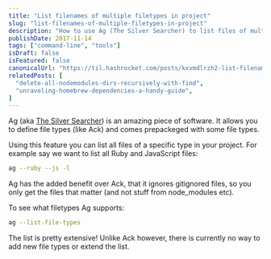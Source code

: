 ```yaml
---
title: "List filenames of multiple filetypes in project"
slug: "list-filenames-of-multiple-filetypes-in-project"
description: "How to use Ag (The Silver Searcher) to list files of multiple types in your project while ignoring gitignored files."
publishDate: 2017-11-14
tags: ["command-line", "tools"]
isDraft: false
isFeatured: false
canonicalUrl: "https://til.hashrocket.com/posts/kxvmdlrzh2-list-filenames-of-multiple-filetypes-in-project"
relatedPosts: [
  "delete-all-nodemodules-dirs-recursively-with-find",
  "unraveling-homebrew-dependencies-a-handy-guide",
]
---
```


Ag (aka [The Silver Searcher](https://github.com/ggreer/the_silver_searcher)) is an amazing piece of software. It allows you to define file types (like Ack) and comes prepackeged with some file types.

Using this feature you can list all files of a specific type in your project. For example say we want to list all Ruby and JavaScript files:

```bash
ag --ruby --js -l
```

Ag has the added benefit over Ack, that it ignores gitignored files, so you only get the files that matter (and not stuff from node_modules etc).

To see what filetypes Ag supports:

```bash
ag --list-file-types
```

The list is pretty extensive! Unlike Ack however, there is currently no way to add new file types or extend the list.
